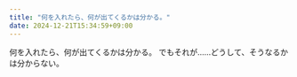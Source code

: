 ```yaml
---
title: "何を入れたら、何が出てくるかは分かる。"
date: 2024-12-21T15:34:59+09:00
---
```

何を入れたら、何が出てくるかは分かる。
でもそれが……どうして、そうなるかは分からない。
